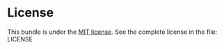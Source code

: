 License
=======

This bundle is under the [MIT license](http://opensource.org/licenses/MIT). See the complete license in the file: LICENSE
